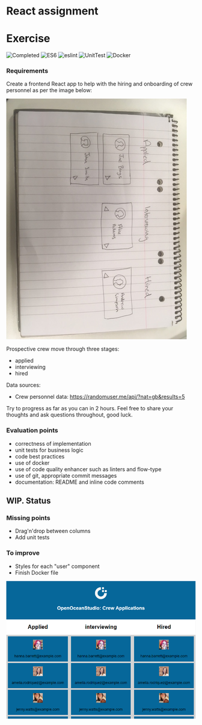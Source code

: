 # React assignment

# Exercise

![Completed](https://img.shields.io/badge/Completed-25%25-orange.svg) 
![ES6](https://img.shields.io/badge/React-16.4.1-blue.svg) 
![eslint](https://img.shields.io/badge/eslint-air--bnb-brightgreen.svg) 
![UnitTest](https://img.shields.io/badge/Unit%20tests-Pending-red.svg) 
![Docker](https://img.shields.io/badge/Docker-WIP-yellow.svg) 


### Requirements

Create a frontend React app to help with the hiring and onboarding of crew personnel as per the image below:

![Sketch of crew applications app](./docs/app-sketch.jpg "Sketch of crew applications app")

Prospective crew move through three stages:

- applied
- interviewing
- hired

Data sources:

- Crew personnel data: https://randomuser.me/api/?nat=gb&results=5

Try to progress as far as you can in 2 hours. Feel free to share your thoughts and ask questions throughout, good luck.

### Evaluation points

- correctness of implementation
- unit tests for business logic
- code best practices
- use of docker
- use of code quality enhancer such as linters and flow-type
- use of git, appropriate commit messages
- documentation: README and inline code comments

## WIP. Status

### Missing points

- Drag'n'drop between columns
- Add unit tests

### To improve

- Styles for each "user" component
- Finish Docker file

![Sample](sample.png)


